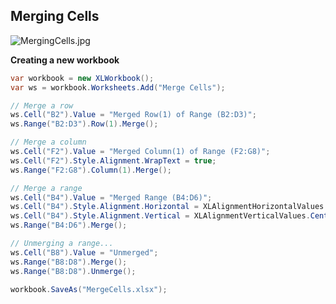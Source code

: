 ## Merging Cells

![MergingCells.jpg](http://download-codeplex.sec.s-msft.com/Download?ProjectName=closedxml&DownloadId=147543 "MergingCells.jpg")  

**Creating a new workbook**  
```c#
var workbook = new XLWorkbook();
var ws = workbook.Worksheets.Add("Merge Cells");

// Merge a row
ws.Cell("B2").Value = "Merged Row(1) of Range (B2:D3)";
ws.Range("B2:D3").Row(1).Merge();

// Merge a column
ws.Cell("F2").Value = "Merged Column(1) of Range (F2:G8)";
ws.Cell("F2").Style.Alignment.WrapText = true;
ws.Range("F2:G8").Column(1).Merge();

// Merge a range
ws.Cell("B4").Value = "Merged Range (B4:D6)";
ws.Cell("B4").Style.Alignment.Horizontal = XLAlignmentHorizontalValues.Center;
ws.Cell("B4").Style.Alignment.Vertical = XLAlignmentVerticalValues.Center;
ws.Range("B4:D6").Merge();

// Unmerging a range...
ws.Cell("B8").Value = "Unmerged";
ws.Range("B8:D8").Merge();
ws.Range("B8:D8").Unmerge();

workbook.SaveAs("MergeCells.xlsx");
```
